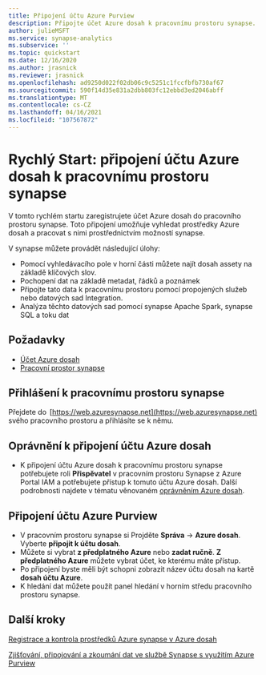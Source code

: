 ```yaml
---
title: Připojení účtu Azure Purview 
description: Připojte účet Azure dosah k pracovnímu prostoru synapse.
author: julieMSFT
ms.service: synapse-analytics
ms.subservice: ''
ms.topic: quickstart
ms.date: 12/16/2020
ms.author: jrasnick
ms.reviewer: jrasnick
ms.openlocfilehash: ad9250d022f02db06c9c5251c1fccfbfb730af67
ms.sourcegitcommit: 590f14d35e831a2dbb803fc12ebbd3ed2046abff
ms.translationtype: MT
ms.contentlocale: cs-CZ
ms.lasthandoff: 04/16/2021
ms.locfileid: "107567872"
---
```

# <a name="quickstartconnect-an-azure-purview-account-to-a-synapse-workspace"></a>Rychlý Start: připojení účtu Azure dosah k pracovnímu prostoru synapse 


V tomto rychlém startu zaregistrujete účet Azure dosah do pracovního prostoru synapse. Toto připojení umožňuje vyhledat prostředky Azure dosah a pracovat s nimi prostřednictvím možností synapse. 

V synapse můžete provádět následující úlohy: 
- Pomocí vyhledávacího pole v horní části můžete najít dosah assety na základě klíčových slov. 
- Pochopení dat na základě metadat, řádků a poznámek 
- Připojte tato data k pracovnímu prostoru pomocí propojených služeb nebo datových sad Integration. 
- Analýza těchto datových sad pomocí synapse Apache Spark, synapse SQL a toku dat 

## <a name="prerequisites"></a>Požadavky 
- [Účet Azure dosah](../../purview/create-catalog-portal.md) 
- [Pracovní prostor synapse](../quickstart-create-workspace.md) 

## <a name="signin-toa-synapse-workspace"></a>Přihlášení k pracovnímu prostoru synapse 

Přejdete do  [https://web.azuresynapse.net](https://web.azuresynapse.net) svého pracovního prostoru a přihlásíte se k němu. 

## <a name="permissions-for-connecting-an-azure-purview-account"></a>Oprávnění k připojení účtu Azure dosah 

- K připojení účtu Azure dosah k pracovnímu prostoru synapse potřebujete roli **Přispěvatel** v pracovním prostoru Synapse z Azure Portal IAM a potřebujete přístup k tomuto účtu Azure dosah. Další podrobnosti najdete v tématu věnovaném [oprávněním Azure dosah](../../purview/catalog-permissions.md).

## <a name="connect-an-azure-purview-account"></a>Připojení účtu Azure Purview  

- V pracovním prostoru synapse si Projděte **Správa**  ->  **Azure dosah**. Vyberte **připojit k účtu dosah**. 
- Můžete si vybrat **z předplatného Azure** nebo **zadat ručně**. **Z předplatného Azure** můžete vybrat účet, ke kterému máte přístup. 
- Po připojení byste měli být schopni zobrazit název účtu dosah na kartě **dosah účtu Azure**. 
- K hledání dat můžete použít panel hledání v horním středu pracovního prostoru synapse. 

## <a name="nextsteps"></a>Další kroky 

[Registrace a kontrola prostředků Azure synapse v Azure dosah](../../purview/register-scan-azure-synapse-analytics.md)

[Zjišťování, připojování a zkoumání dat ve službě Synapse s využitím Azure Purview](how-to-discover-connect-analyze-azure-purview.md)   
